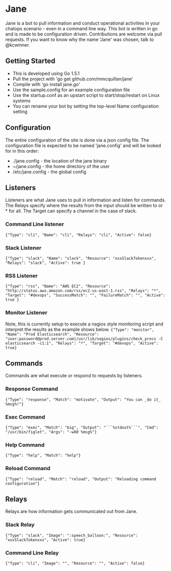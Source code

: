 # Jane

Jane is a bot to pull information and conduct operational activities in your chatops scenario - even in a command line way. This bot is written in go and is made to be configuration driven. Contributions are welcome via pull requests. If you want to know why the name 'Jane' was chosen, talk to @kcwinner.



## Getting Started
* This is developed using Go 1.5.1
* Pull the project with 'go get github.com/mmcquillan/jane'
* Compile with 'go install jane.go'
* Use the sample.config for an example configuration file
* Use the startup.conf as an upstart script to start/stop/restart on Linux systems
* You can rename your bot by setting the top-level Name configuration setting



## Configuration
The entire configuration of the site is done via a json config file. The configuration file is expected to be named 'jane.config' and will be looked for in this order:
* ./jane.config - the location of the jane binary
* ~/jane.config - the home directory of the user
* /etc/jane.config - the global config



## Listeners
Listeners are what Jane uses to pull in information and listen for commands. The Relays specify where the results from the input should be written to or * for all. The Target can specify a channel in the case of slack.

### Command Line listener
`{"Type": "cli", "Name": "cli", "Relays": "cli", "Active": false}`

### Slack Listener
`{"Type": "slack", "Name": "slack", "Resource": "xxxSlackTokenxxx", "Relays": "slack", "Active": true }`

### RSS Listener
`{"Type": "rss", "Name": "AWS EC2", "Resource": "http://status.aws.amazon.com/rss/ec2-us-east-1.rss", "Relays": "*", "Target": "#devops", "SuccessMatch": "", "FailureMatch": "", "Active": true }`

### Monitor Listener
Note, this is currently setup to execute a nagios style monitoring script and interpret the results as the example shows below.
`{"Type": "monitor", "Name": "Prod Elasticsearch", "Resource": "user:password@prod.server.com|/usr/lib/nagios/plugins/check_procs -C elasticsearch -c1:1", "Relays": "*", "Target": "#devops", "Active": true}`



## Commands
Commands are what execute or respond to requests by listeners.

### Response Command
`{"Type": "response", "Match": "motivate", "Output": "You can _do it_ %msg%!"}`

### Exec Command
`{"Type": "exec", "Match": "big", "Output": "```%stdout%```", "Cmd": "/usr/bin/figlet", "Args": "-w80 %msg%"}`

### Help Command
`{"Type": "help", "Match": "help"}`

### Reload Command
`{"Type": "reload", "Match": "reload", "Output": "Reloading command configuration"}`



## Relays
Relays are how information gets communicated out from Jane.

### Slack Relay
`{"Type": "slack", "Image": ":speech_balloon:", "Resource": "xxxSlackTokenxxx", "Active": true}`

### Command Line Relay
`{"Type": "cli", "Image": "", "Resource": "", "Active": false}`


